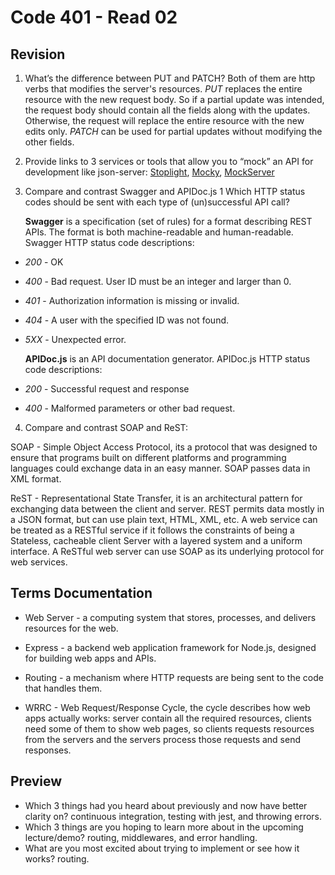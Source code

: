 # Code 401 - Read 02

## Revision

1. What’s the difference between PUT and PATCH?
Both of them are http verbs that modifies the server's resources.
*PUT* replaces the entire resource with the new request body. So if a partial update was intended, the request body should contain all the fields along with the updates. Otherwise, the request will replace the entire resource with the new edits only.
*PATCH* can be used for partial updates without modifying the other fields.

2. Provide links to 3 services or tools that allow you to “mock” an API for development like json-server:
[Stoplight](https://stoplight.io/), [Mocky](https://designer.mocky.io/), [MockServer](https://www.mock-server.com/)

3. Compare and contrast Swagger and APIDoc.js 1 Which HTTP status codes should be sent with each type of (un)successful API call?

    **Swagger** is a specification (set of rules) for a format describing REST APIs. The format is both machine-readable and human-readable. Swagger HTTP status code descriptions:

* *200* - OK
* *400* - Bad request. User ID must be an integer and larger than 0.
* *401* - Authorization information is missing or invalid.
* *404* - A user with the specified ID was not found.
* *5XX* - Unexpected error.

    **APIDoc.js** is an API documentation generator. APIDoc.js HTTP status code descriptions:

* *200* - Successful request and response
* *400* - Malformed parameters or other bad request.

4. Compare and contrast SOAP and ReST:

SOAP - Simple Object Access Protocol, its a protocol that was designed to ensure that programs built on different platforms and programming languages could exchange data in an easy manner. SOAP passes data in XML format.

ReST - Representational State Transfer, it is an architectural pattern for exchanging data between the client and server. REST permits data mostly in a JSON format, but can use plain text, HTML, XML, etc. A web service can be treated as a RESTful service if it follows the constraints of being
a Stateless, cacheable client Server with a layered system and a uniform interface. A ReSTful web server can use SOAP as its underlying protocol for web services.

## Terms Documentation

* Web Server - a computing system that stores, processes, and delivers resources for the web.

* Express - a backend web application framework for Node.js, designed for building web apps and APIs.

* Routing - a mechanism where HTTP requests are being sent to the code that handles them.

* WRRC - Web Request/Response Cycle, the cycle describes how web apps actually works: server contain all the required resources, clients need some of them to show web pages, so clients requests resources from the servers and the servers process those requests and send responses.  

## Preview

* Which 3 things had you heard about previously and now have better clarity on? continuous integration, testing with jest, and throwing errors.
* Which 3 things are you hoping to learn more about in the upcoming lecture/demo? routing, middlewares, and error handling.
* What are you most excited about trying to implement or see how it works? routing.
